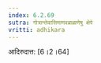 ```yaml
---
index: 6.2.69
sutra: गोत्रान्तेवासिमाणवब्राह्मणेषु क्षेपे
vritti: adhikara
---
```


 आदिरुदात्त: [6।2।64] 